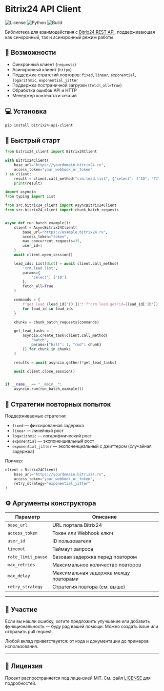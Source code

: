 # Bitrix24 API Client

![License](https://img.shields.io/github/license/stemirkhan/bitrix24-api-client)
![Python](https://img.shields.io/badge/python-3.9%2B-blue)
![Build](https://img.shields.io/badge/status-active-brightgreen)

Библиотека для взаимодействия с [Bitrix24 REST API](https://training.bitrix24.com/rest_help/), поддерживающая как синхронный, так и асинхронный режим работы.

## 🔧 Возможности

* Синхронный клиент (`requests`)
* Асинхронный клиент (`httpx`)
* Поддержка стратегий повторов: `fixed`, `linear`, `exponential`, `logarithmic`, `exponential_jitter`
* Поддержка постраничной загрузки (`fetch_all=True`)
* Обработка ошибок API и HTTP
* Менеджер контекста и сессий

## 💻 Установка

```bash
pip install bitrix24-api-client
```

## 🚀 Быстрый старт

```python
from bitrix24_client import Bitrix24Client

with Bitrix24Client(
    base_url="https://yourdomain.bitrix24.ru",
    access_token="your_webhook_or_token"
) as client:
    result = client.call_method("crm.lead.list", {"select": ["ID", "TITLE"]}, fetch_all=True)
    print(result)
```

```python
import asyncio
from typing import List

from src.bitrix24_client import AsyncBitrix24Client
from src.bitrix24_client import chunk_batch_requests


async def run_batch_example():
    client = AsyncBitrix24Client(
        base_url="https://example.bitrix24.ru",
        access_token="token",
        max_concurrent_requests=35,
        user_id=1
    )
    await client.open_session()

    lead_ids: List[dict] = await client.call_method(
        'crm.lead.list',
        params={
            'select': ['ID']
        },
        fetch_all=True
    )

    commands = {
        f"get_lead_{lead_id['ID']}": f"crm.lead.get?id={lead_id['ID']}"
        for lead_id in lead_ids
    }

    chunks = chunk_batch_requests(commands)

    get_lead_tasks = [
        asyncio.create_task(client.call_method(
            'batch',
            params={"halt": 1, "cmd": chunk}
        )) for chunk in chunks
    ]

    results = await asyncio.gather(*get_lead_tasks)

    await client.close_session()


if __name__ == "__main__":
    asyncio.run(run_batch_example())
```

## 🔁 Стратегии повторных попыток

Поддерживаемые стратегии:

* `fixed` — фиксированная задержка
* `linear` — линейный рост
* `logarithmic` — логарифмический рост
* `exponential` — экспоненциальный рост
* `exponential_jitter` — экспоненциальный с джиттером (случайная задержка)

Пример:

```python
client = Bitrix24Client(
    base_url="https://yourdomain.bitrix24.ru",
    access_token="your_webhook_or_token",
    retry_strategy="exponential_jitter"
)
```

## ⚙️ Аргументы конструктора

| Параметр           | Описание                                  |
| ------------------ | ----------------------------------------- |
| `base_url`         | URL портала Bitrix24                      |
| `access_token`     | Токен или Webhook ключ                    |
| `user_id`          | ID пользователя                           |
| `timeout`          | Таймаут запроса                           |
| `rate_limit_pause` | Базовая задержка перед повтором           |
| `max_retries`      | Максимальное количество повторов          |
| `max_delay`        | Максимальная задержка между повторами     |
| `retry_strategy`   | Стратегия повтора (см. выше)              |


---

## 🤝 Участие

Если вы нашли ошибку, хотите предложить улучшение или добавить функциональность — буду рад вашей помощи. Можно создать issue или отправить pull request.

Любой вклад приветствуется: от кода и документации до примеров использования.

---

## 📄 Лицензия

Проект распространяется под лицензией MIT. См. файл [LICENSE](https://github.com/stemirkhan/bitrix24-api-client/blob/main/LICENSE) для подробностей.

